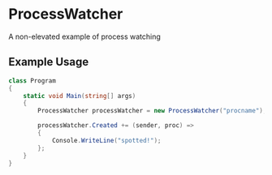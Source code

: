 # ProcessWatcher
A non-elevated example of process watching

## Example Usage
```c#
class Program
{
    static void Main(string[] args)
    {
        ProcessWatcher processWatcher = new ProcessWatcher("procname");

        processWatcher.Created += (sender, proc) =>
        {
            Console.WriteLine("spotted!");
        };
    }
}
```
